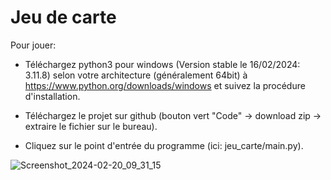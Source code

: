 # Jeu de carte

Pour jouer:

- Téléchargez python3 pour windows (Version stable le 16/02/2024: 3.11.8) selon votre architecture (généralement 64bit) 
à https://www.python.org/downloads/windows et suivez la procédure d'installation.

- Téléchargez le projet sur github (bouton vert "Code" -> download zip -> extraire le fichier sur le bureau).

- Cliquez sur le point d'entrée du programme (ici: jeu_carte/main.py).

![Screenshot_2024-02-20_09_31_15](https://github.com/bonjan778/jeu_carte/assets/142881984/b4e36e1f-92a0-4da9-b6b3-86e0880a4ca8)
